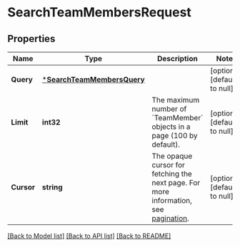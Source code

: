 # SearchTeamMembersRequest

## Properties

 Name       | Type                                                     | Description                                                                                                                                             | Notes                        
------------|----------------------------------------------------------|---------------------------------------------------------------------------------------------------------------------------------------------------------|------------------------------
 **Query**  | [***SearchTeamMembersQuery**](SearchTeamMembersQuery.md) |                                                                                                                                                         | [optional] [default to null] 
 **Limit**  | **int32**                                                | The maximum number of &#x60;TeamMember&#x60; objects in a page (100 by default).                                                                        | [optional] [default to null] 
 **Cursor** | **string**                                               | The opaque cursor for fetching the next page. For more information, see [pagination](https://developer.squareup.com/docs/working-with-apis/pagination). | [optional] [default to null] 

[[Back to Model list]](../README.md#documentation-for-models) [[Back to API list]](../README.md#documentation-for-api-endpoints) [[Back to README]](../README.md)

